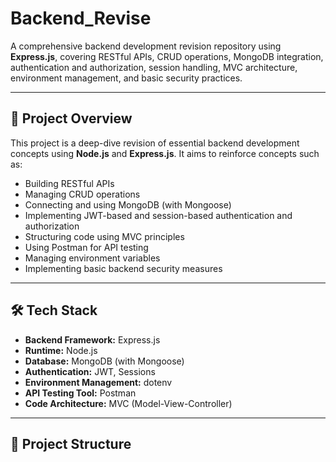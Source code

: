 # Backend_Revise

A comprehensive backend development revision repository using **Express.js**, covering RESTful APIs, CRUD operations, MongoDB integration, authentication and authorization, session handling, MVC architecture, environment management, and basic security practices.

---

## 🚀 Project Overview

This project is a deep-dive revision of essential backend development concepts using **Node.js** and **Express.js**. It aims to reinforce concepts such as:

- Building RESTful APIs
- Managing CRUD operations
- Connecting and using MongoDB (with Mongoose)
- Implementing JWT-based and session-based authentication and authorization
- Structuring code using MVC principles
- Using Postman for API testing
- Managing environment variables
- Implementing basic backend security measures

---

## 🛠️ Tech Stack

- **Backend Framework:** Express.js
- **Runtime:** Node.js
- **Database:** MongoDB (with Mongoose)
- **Authentication:** JWT, Sessions
- **Environment Management:** dotenv
- **API Testing Tool:** Postman
- **Code Architecture:** MVC (Model-View-Controller)

---

## 📁 Project Structure

